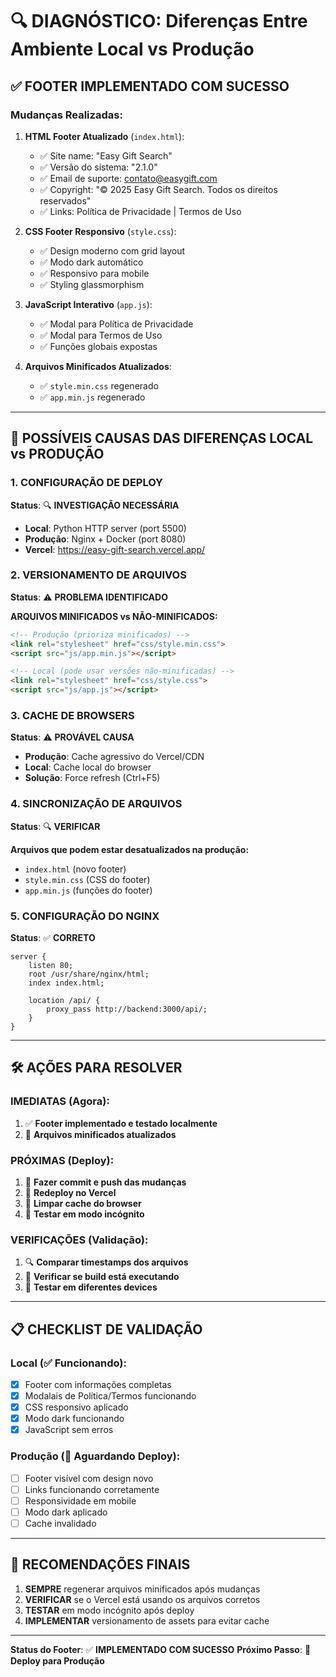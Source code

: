# 🔍 DIAGNÓSTICO: Diferenças Entre Ambiente Local vs Produção

## ✅ FOOTER IMPLEMENTADO COM SUCESSO

### Mudanças Realizadas:
1. **HTML Footer Atualizado** (`index.html`):
   - ✅ Site name: "Easy Gift Search"
   - ✅ Versão do sistema: "2.1.0"
   - ✅ Email de suporte: contato@easygift.com
   - ✅ Copyright: "© 2025 Easy Gift Search. Todos os direitos reservados"
   - ✅ Links: Política de Privacidade | Termos de Uso

2. **CSS Footer Responsivo** (`style.css`):
   - ✅ Design moderno com grid layout
   - ✅ Modo dark automático
   - ✅ Responsivo para mobile
   - ✅ Styling glassmorphism

3. **JavaScript Interativo** (`app.js`):
   - ✅ Modal para Política de Privacidade
   - ✅ Modal para Termos de Uso
   - ✅ Funções globais expostas

4. **Arquivos Minificados Atualizados**:
   - ✅ `style.min.css` regenerado
   - ✅ `app.min.js` regenerado

---

## 🚨 POSSÍVEIS CAUSAS DAS DIFERENÇAS LOCAL vs PRODUÇÃO

### 1. **CONFIGURAÇÃO DE DEPLOY**
**Status**: 🔍 **INVESTIGAÇÃO NECESSÁRIA**

- **Local**: Python HTTP server (port 5500)
- **Produção**: Nginx + Docker (port 8080)
- **Vercel**: https://easy-gift-search.vercel.app/

### 2. **VERSIONAMENTO DE ARQUIVOS**
**Status**: ⚠️ **PROBLEMA IDENTIFICADO**

**ARQUIVOS MINIFICADOS vs NÃO-MINIFICADOS:**
```html
<!-- Produção (prioriza minificados) -->
<link rel="stylesheet" href="css/style.min.css">
<script src="js/app.min.js"></script>

<!-- Local (pode usar versões não-minificadas) -->
<link rel="stylesheet" href="css/style.css">
<script src="js/app.js"></script>
```

### 3. **CACHE DE BROWSERS**
**Status**: ⚠️ **PROVÁVEL CAUSA**

- **Produção**: Cache agressivo do Vercel/CDN
- **Local**: Cache local do browser
- **Solução**: Force refresh (Ctrl+F5)

### 4. **SINCRONIZAÇÃO DE ARQUIVOS**
**Status**: 🔍 **VERIFICAR**

**Arquivos que podem estar desatualizados na produção:**
- `index.html` (novo footer)
- `style.min.css` (CSS do footer)
- `app.min.js` (funções do footer)

### 5. **CONFIGURAÇÃO DO NGINX**
**Status**: ✅ **CORRETO**

```nginx
server {
    listen 80;
    root /usr/share/nginx/html;
    index index.html;
    
    location /api/ {
        proxy_pass http://backend:3000/api/;
    }
}
```

---

## 🛠️ AÇÕES PARA RESOLVER

### IMEDIATAS (Agora):
1. ✅ **Footer implementado e testado localmente**
2. 🔄 **Arquivos minificados atualizados**

### PRÓXIMAS (Deploy):
1. 🚀 **Fazer commit e push das mudanças**
2. 🔄 **Redeploy no Vercel**
3. 🧹 **Limpar cache do browser**
4. 🎯 **Testar em modo incógnito**

### VERIFICAÇÕES (Validação):
1. 🔍 **Comparar timestamps dos arquivos**
2. 🔄 **Verificar se build está executando**
3. 📱 **Testar em diferentes devices**

---

## 📋 CHECKLIST DE VALIDAÇÃO

### Local (✅ Funcionando):
- [x] Footer com informações completas
- [x] Modalais de Política/Termos funcionando
- [x] CSS responsivo aplicado
- [x] Modo dark funcionando
- [x] JavaScript sem erros

### Produção (🔄 Aguardando Deploy):
- [ ] Footer visível com design novo
- [ ] Links funcionando corretamente
- [ ] Responsividade em mobile
- [ ] Modo dark aplicado
- [ ] Cache invalidado

---

## 🎯 RECOMENDAÇÕES FINAIS

1. **SEMPRE** regenerar arquivos minificados após mudanças
2. **VERIFICAR** se o Vercel está usando os arquivos corretos
3. **TESTAR** em modo incógnito após deploy
4. **IMPLEMENTAR** versionamento de assets para evitar cache

---

**Status do Footer**: ✅ **IMPLEMENTADO COM SUCESSO**
**Próximo Passo**: 🚀 **Deploy para Produção**
